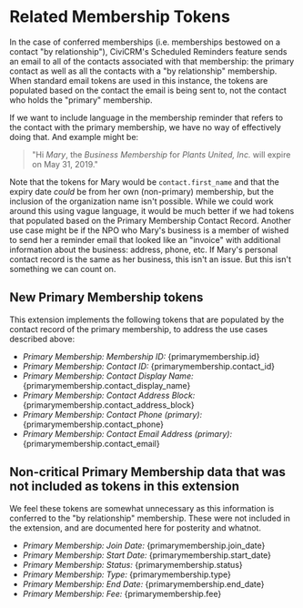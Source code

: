 # Related Membership Tokens

In the case of conferred memberships (i.e. memberships bestowed on a contact "by relationship"), CiviCRM's Scheduled Reminders feature sends an email to all of the contacts associated with that membership: the primary contact as well as all the contacts with a "by relationship" membership. When standard email tokens are used in this instance, the tokens are populated based on the contact the email is being sent to, not the contact who holds the "primary" membership. 

If we want to include language in the membership reminder that refers to the contact with the primary membership, we have no way of effectively doing that. And example might be:

> "Hi *Mary*, the *Business Membership* for *Plants United, Inc.* will expire on May 31, 2019."

Note that the tokens for Mary would be `contact.first_name` and that the expiry date _could_ be from her own (non-primary) membership, but the inclusion of the organization name isn't possible. While we could work around this using vague language, it would be much better if we had tokens that populated based on the Primary Membership Contact Record. Another use case might be if the NPO who Mary's business is a member of wished to send her a reminder email that looked like an "invoice" with additional information about the business: address, phone, etc. If Mary's personal contact record is the same as her business, this isn't an issue. But this isn't something we can count on.

## New Primary Membership tokens

This extension implements the following tokens that are populated by the contact record of the primary membership, to address the use cases described above:

- *Primary Membership: Membership ID:* {primarymembership.id}
- *Primary Membership: Contact ID:* {primarymembership.contact_id}
- *Primary Membership: Contact Display Name:* {primarymembership.contact_display_name}
- *Primary Membership: Contact Address Block:* {primarymembership.contact_address_block}
- *Primary Membership: Contact Phone (primary):* {primarymembership.contact_phone}
- *Primary Membership: Contact Email Address (primary):* {primarymembership.contact_email}

## Non-critical Primary Membership data that was not included as tokens in this extension

We feel these tokens are somewhat unnecessary as this information is conferred to the "by relationship" membership. These were not included in the extension, and are documented here for posterity and whatnot.

- *Primary Membership: Join Date:* {primarymembership.join_date}
- *Primary Membership: Start Date:* {primarymembership.start_date}
- *Primary Membership: Status:* {primarymembership.status}
- *Primary Membership: Type:* {primarymembership.type}
- *Primary Membership: End Date:* {primarymembership.end_date}
- *Primary Membership: Fee:* {primarymembership.fee}
